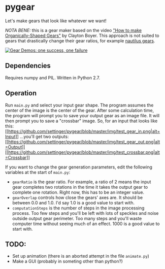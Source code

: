 # pygear

Let's make gears that look like whatever we want!

_NOTA BENE:_ this is a gear maker based on the video ["How to make Organically-Shaped Gears"](https://youtu.be/3LdlSAN1yks) by Clayton Boyer. This approach is not suited to gears that drastically change their gear ratios, for example [nautilus gears](https://youtu.be/IUR-T4Nw-Sk).

[![Gear Demos: one success, one failure](https://img.youtube.com/vi/2XJWHQcnk54/0.jpg)](https://www.youtube.com/watch?v=2XJWHQcnk54)

## Dependencies

Requires numpy and PIL. Written in Python 2.7.

## Operation

Run `main.py` and select your input gear shape. The program assumes the center of the image is the center of the gear. After some calculation time, the program will prompt you to save your output gear as an image file. It will then prompt you to save a "crossbar" image. So, for an input that looks like this:
[[https://github.com/settinger/pygear/blob/master/img/test_gear_in.png|alt=Input]]
...you'll get two outputs:
[[https://github.com/settinger/pygear/blob/master/img/test_gear_out.png|alt=Output]] [[https://github.com/settinger/pygear/blob/master/img/test_crossbar.png|alt=Crossbar]]

If you want to change the gear generation parameters, edit the following variables at the start of `main.py`:
* `gearRatio` is the gear ratio. For example, a ratio of 2 means the input gear completes two rotations in the time it takes the output gear to complete one rotation. Right now, this has to be an integer value.
* `gearOverlap` controls how close the gears' axes are. It should be between 0.0 and 1.0. I'd say 1.0 is a good value to start with.
* `computationSteps` is the number of steps in the image processing process. Too few steps and you'll be left with lots of speckles and noise outside output gear perimeter. Too many steps and you'll waste computer time without seeing much of an effect. 1000 is a good value to start with.

## TODO:

* Set up animation (there is an aborted attempt in the file `animate.py`)
* Make a GUI (probably in someting other than python?)